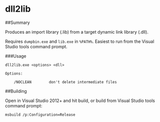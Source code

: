 dll2lib
=======

##Summary

Produces an import library (.lib) from a target dynamic link library (.dll).

Requires `dumpbin.exe` and `lib.exe` in `%PATH%`. Easiest to run from the Visual Studio tools command prompt.

###Usage

    dll2lib.exe <options> <dll>

    Options:

        /NOCLEAN        don't delete intermediate files

##Building

Open in Visual Studio 2012+ and hit build, or build from Visual Studio tools command prompt:

    msbuild /p:Configuration=Release
